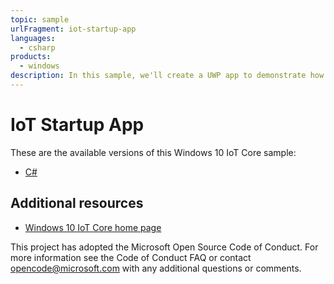 ```yaml
---
topic: sample
urlFragment: iot-startup-app
languages: 
  - csharp
products:
  - windows
description: In this sample, we'll create a UWP app to demonstrate how one can create a simple startup app that can list all the installed apps on the IoT Core System using PackageManager API. We will also demonstrate how we can use the APIs to launch an app.
---
```


# IoT Startup App

These are the available versions of this Windows 10 IoT Core sample:

*   [C#](./Cpp/README.md)

## Additional resources
* [Windows 10 IoT Core home page](https://developer.microsoft.com/en-us/windows/iot/)

This project has adopted the Microsoft Open Source Code of Conduct. For more information see the Code of Conduct FAQ or contact <opencode@microsoft.com> with any additional questions or comments.
